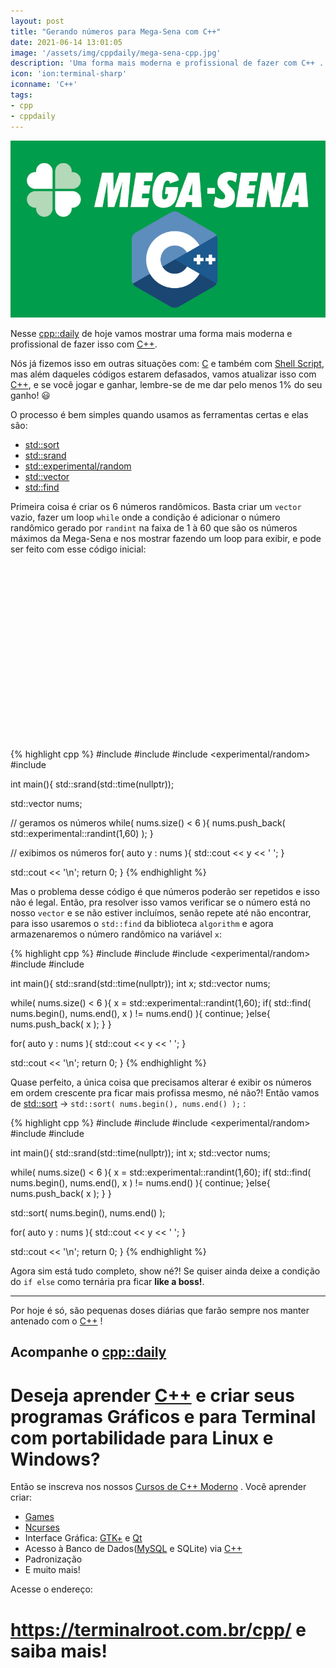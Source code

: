 ```yaml
---
layout: post
title: "Gerando números para Mega-Sena com C++"
date: 2021-06-14 13:01:05
image: '/assets/img/cppdaily/mega-sena-cpp.jpg'
description: 'Uma forma mais moderna e profissional de fazer com C++ .'
icon: 'ion:terminal-sharp'
iconname: 'C++'
tags:
- cpp
- cppdaily
---
```


![Gerando números para Mega-Sena com C++](/assets/img/cppdaily/mega-sena-cpp.jpg)

Nesse [cpp::daily](https://terminalroot.com.br/tags#cppdaily) de hoje vamos mostrar uma forma mais moderna e profissional de fazer isso com [C++](https://terminalroot.com.br/cpp).

Nós já fizemos isso em outras situações com: [C](https://terminalroot.com.br/2012/12/gerando-numeros-para-mega-sena-em.html) e também com [Shell Script](https://terminalroot.com.br/2015/01/gerando-numeros-para-mega-sena-com.html), mas além daqueles códigos estarem defasados, vamos atualizar isso com [C++](https://terminalroot.com.br/cpp), e se você jogar e ganhar, lembre-se de me dar pelo menos 1% do seu ganho! 😃 

O processo é bem simples quando usamos as ferramentas certas e elas são:
+ [std::sort](https://terminalroot.com.br/2021/04/std-swap-std-greater-std-sort.html)
+ [std::srand](https://terminalroot.com.br/2021/06/gerando-numeros-randomicos-com-cpp.html)
+ [std::experimental/random](https://terminalroot.com.br/2021/06/gerando-numeros-randomicos-com-cpp.html)
+ [std::vector](https://terminalroot.com.br/2021/04/cpp-vector-bidimensional.html)
+ [std::find](https://terminalroot.com.br/2021/04/cppdaily-std-count-if.html)


Primeira coisa é criar os 6 números randômicos. Basta criar um `vector` vazio, fazer um loop `while` onde a condição é adicionar o número randômico gerado por `randint` na faixa de 1 à 60 que são os números máximos da Mega-Sena e nos mostrar fazendo um loop para exibir, e pode ser feito com esse código inicial:

<!-- QUADRADO -->
<script async src="//pagead2.googlesyndication.com/pagead/js/adsbygoogle.js"></script>
<ins class="adsbygoogle"
style="display:inline-block;width:336px;height:280px"
data-ad-client="ca-pub-2838251107855362"
data-ad-slot="5351066970"></ins>
<script>
(adsbygoogle = window.adsbygoogle || []).push({});
</script>

{% highlight cpp %}
#include <iostream>
#include <ctime>
#include <experimental/random>
#include <vector>

int main(){
  std::srand(std::time(nullptr));

  std::vector<int> nums;

  // geramos os números
  while( nums.size() < 6 ){
    nums.push_back( std::experimental::randint(1,60) );
  }

  // exibimos os números
  for( auto y : nums ){
    std::cout << y << ' ';
  }

  std::cout << '\n';
  return 0;
}
{% endhighlight %}

Mas o problema desse código é que números poderão ser repetidos e isso não é legal. Então, pra resolver isso vamos verificar se o número está no nosso `vector` e se não estiver incluímos, senão repete até não encontrar, para isso usaremos o `std::find` da biblioteca `algorithm` e agora armazenaremos o número randômico na variável `x`:

{% highlight cpp %}
#include <iostream>
#include <ctime>
#include <experimental/random>
#include <vector>
#include <algorithm>

int main(){
  std::srand(std::time(nullptr));
  int x;
  std::vector<int> nums;

  while( nums.size() < 6 ){
    x = std::experimental::randint(1,60);
    if( std::find( nums.begin(), nums.end(), x ) != nums.end() ){
      continue;
    }else{
      nums.push_back( x );
    }
  }

  for( auto y : nums ){
    std::cout << y << ' ';
  }


  std::cout << '\n';
  return 0;
}
{% endhighlight %}

Quase perfeito, a única coisa que precisamos alterar é exibir os números em ordem crescente pra ficar mais profissa mesmo, né não?! Então vamos de [std::sort](https://terminalroot.com.br/2021/04/std-swap-std-greater-std-sort.html) → `std::sort( nums.begin(), nums.end() );` :

<!-- RETANGULO LARGO 2 -->
<script async src="//pagead2.googlesyndication.com/pagead/js/adsbygoogle.js"></script>
<ins class="adsbygoogle"
style="display:block; text-align:center;"
data-ad-layout="in-article"
data-ad-format="fluid"
data-ad-client="ca-pub-2838251107855362"
data-ad-slot="8549252987"></ins>
<script>
(adsbygoogle = window.adsbygoogle || []).push({});
</script>

{% highlight cpp %}
#include <iostream>
#include <ctime>
#include <experimental/random>
#include <vector>
#include <algorithm>

int main(){
  std::srand(std::time(nullptr));
  int x;
  std::vector<int> nums;

  while( nums.size() < 6 ){
    x = std::experimental::randint(1,60);
    if( std::find( nums.begin(), nums.end(), x ) != nums.end() ){
      continue;
    }else{
      nums.push_back( x );
    }
  }

  std::sort( nums.begin(), nums.end() );

  for( auto y : nums ){
    std::cout << y << ' ';
  }

  std::cout << '\n';
  return 0;
}
{% endhighlight %}

Agora sim está tudo completo, show né?! Se quiser ainda deixe a condição do `if else` como ternária pra ficar **like a boss!**.

---

Por hoje é só, são pequenas doses diárias que farão sempre nos manter antenado com o [C++](https://terminalroot.com.br/cpp/) !

## Acompanhe o [cpp::daily](https://terminalroot.com.br/tags#cppdaily)

# Deseja aprender [C++](https://terminalroot.com.br/cpp/) e criar seus programas Gráficos e para Terminal com portabilidade para Linux e Windows?
Então se inscreva nos nossos [Cursos de C++ Moderno](https://terminalroot.com.br/cpp/) . Você aprender criar:
- [Games](https://terminalroot.com.br/tags#games)
- [Ncurses](https://terminalroot.com.br/2021/02/crie-programas-graficos-no-terminal-com-cpp-e-ncurses.html)
- Interface Gráfica: [GTK+](https://terminalroot.com.br/2020/08/anjuta-o-melhor-ide-para-c-com-gtkmm.html) e [Qt](https://terminalroot.com.br/2021/02/gerencie-suas-contas-financeiras-pessoais-com-terminal-finances.html)
- Acesso à Banco de Dados([MySQL](https://terminalroot.com.br/mysql/) e SQLite) via [C++](https://terminalroot.com.br/cpp/)
- Padronização
- E muito mais!

Acesse o endereço:
# <https://terminalroot.com.br/cpp/> e saiba mais!



